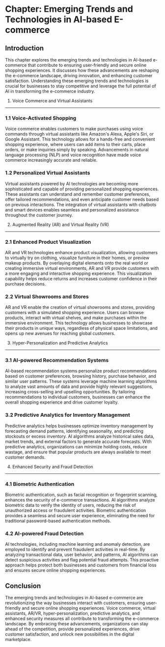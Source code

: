 Chapter: Emerging Trends and Technologies in AI-based E-commerce
================================================================

Introduction
------------

This chapter explores the emerging trends and technologies in AI-based e-commerce that contribute to ensuring user-friendly and secure online shopping experiences. It discusses how these advancements are reshaping the e-commerce landscape, driving innovation, and enhancing customer satisfaction. Understanding these emerging trends and technologies is crucial for businesses to stay competitive and leverage the full potential of AI in transforming the e-commerce industry.

1. Voice Commerce and Virtual Assistants
----------------------------------------

### 1.1 Voice-Activated Shopping

Voice commerce enables customers to make purchases using voice commands through virtual assistants like Amazon's Alexa, Apple's Siri, or Google Assistant. This technology allows for a hands-free and convenient shopping experience, where users can add items to their carts, place orders, or make inquiries simply by speaking. Advancements in natural language processing (NLP) and voice recognition have made voice commerce increasingly accurate and reliable.

### 1.2 Personalized Virtual Assistants

Virtual assistants powered by AI technologies are becoming more sophisticated and capable of providing personalized shopping experiences. These assistants can understand and remember customer preferences, offer tailored recommendations, and even anticipate customer needs based on previous interactions. The integration of virtual assistants with chatbots and smart devices enables seamless and personalized assistance throughout the customer journey.

2. Augmented Reality (AR) and Virtual Reality (VR)
--------------------------------------------------

### 2.1 Enhanced Product Visualization

AR and VR technologies enhance product visualization, allowing customers to virtually try on clothing, visualize furniture in their homes, or preview makeup products. By overlaying digital elements onto the real world or creating immersive virtual environments, AR and VR provide customers with a more engaging and interactive shopping experience. This visualization capability helps reduce returns and increases customer confidence in their purchase decisions.

### 2.2 Virtual Showrooms and Stores

AR and VR enable the creation of virtual showrooms and stores, providing customers with a simulated shopping experience. Users can browse products, interact with virtual shelves, and make purchases within the immersive environment. This technology allows businesses to showcase their products in unique ways, regardless of physical space limitations, and opens up new avenues for reaching global customers.

3. Hyper-Personalization and Predictive Analytics
-------------------------------------------------

### 3.1 AI-powered Recommendation Systems

AI-based recommendation systems personalize product recommendations based on customer preferences, browsing history, purchase behavior, and similar user patterns. These systems leverage machine learning algorithms to analyze vast amounts of data and provide highly relevant suggestions, increasing cross-selling and upselling opportunities. By tailoring recommendations to individual customers, businesses can enhance the overall shopping experience and drive customer loyalty.

### 3.2 Predictive Analytics for Inventory Management

Predictive analytics helps businesses optimize inventory management by forecasting demand patterns, identifying seasonality, and predicting stockouts or excess inventory. AI algorithms analyze historical sales data, market trends, and external factors to generate accurate forecasts. With predictive analytics, organizations can minimize holding costs, reduce wastage, and ensure that popular products are always available to meet customer demands.

4. Enhanced Security and Fraud Detection
----------------------------------------

### 4.1 Biometric Authentication

Biometric authentication, such as facial recognition or fingerprint scanning, enhances the security of e-commerce transactions. AI algorithms analyze biometric data to verify the identity of users, reducing the risk of unauthorized access or fraudulent activities. Biometric authentication provides a seamless and secure user experience, eliminating the need for traditional password-based authentication methods.

### 4.2 AI-powered Fraud Detection

AI technologies, including machine learning and anomaly detection, are employed to identify and prevent fraudulent activities in real-time. By analyzing transactional data, user behavior, and patterns, AI algorithms can detect suspicious activities and flag potential fraud attempts. This proactive approach helps protect both businesses and customers from financial loss and ensures secure online shopping experiences.

Conclusion
----------

The emerging trends and technologies in AI-based e-commerce are revolutionizing the way businesses interact with customers, ensuring user-friendly and secure online shopping experiences. Voice commerce, virtual assistants, AR/VR, hyper-personalization, predictive analytics, and enhanced security measures all contribute to transforming the e-commerce landscape. By embracing these advancements, organizations can stay ahead of the competition, provide personalized experiences, drive customer satisfaction, and unlock new possibilities in the digital marketplace.
